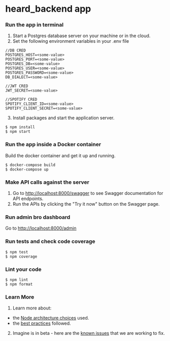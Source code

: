 # heard_backend app


### Run the app in terminal

1. Start a Postgres database server on your machine or in the cloud.
2. Set the following environment variables in your .env file

```
//DB CRED
POSTGRES_HOST=<some-value>
POSTGRES_PORT=<some-value>
POSTGRES_DB=<some-value>
POSTGRES_USER=<some-value>
POSTGRES_PASSWORD=<some-value>
DB_DIALECT=<some-value>

//JWT CRED
JWT_SECRET=<some-value>

//SPOTIFY CRED
SPOTIFY_CLIENT_ID=<some-value>
SPOTIFY_CLIENT_SECRET=<some-value>

```

3. Install packages and start the application server.

```
$ npm install
$ npm start
```

### Run the app inside a Docker container

Build the docker container and get it up and running.

```
$ docker-compose build
$ docker-compose up
```

### Make API calls against the server

1. Go to [http://localhost:8000/swagger](http://localhost:8000/swagger) to see Swagger documentation for API endpoints.
2. Run the APIs by clicking the "Try it now" button on the Swagger page.

### Run admin bro dashboard

Go to [http://localhost:8000/admin](http://localhost:8000/admin)

### Run tests and check code coverage

```
$ npm test
$ npm coverage
```

### Lint your code

```
$ npm lint
$ npm format
```

### Learn More

1. Learn more about:

- the [Node architecture choices](https://imagine.ai/docs/architecture-node) used.
- the [best practices](https://imagine.ai/docs/best-practices) followed.

2. Imagine is in beta - here are the [known issues](https://imagine.ai/docs/known_issues) that we are working to fix.
